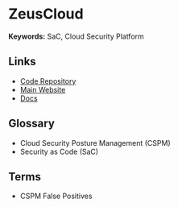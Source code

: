 # ZeusCloud

**Keywords:** SaC, Cloud Security Platform

## Links

- [Code Repository](https://github.com/Zeus-Labs/ZeusCloud)
- [Main Website](https://zeuscloud.io)
- [Docs](https://docs.zeuscloud.io)

## Glossary

- Cloud Security Posture Management (CSPM)
- Security as Code (SaC)

## Terms

- CSPM False Positives
